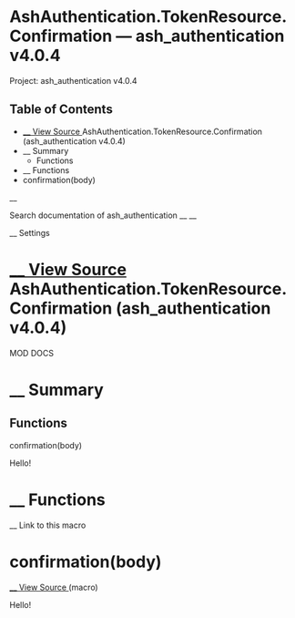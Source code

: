 # AshAuthentication.TokenResource.Confirmation — ash_authentication v4.0.4

Project: ash_authentication v4.0.4

## Table of Contents

- [ __ View Source ](external_link) AshAuthentication.TokenResource.Confirmation (ash_authentication v4.0.4)
- __ Summary
  - Functions
- __ Functions
- confirmation(body)

__

Search documentation of ash_authentication __ __

__ Settings

#  [ __ View Source ](external_link) AshAuthentication.TokenResource.Confirmation (ash_authentication v4.0.4)

MOD DOCS

#  __ Summary

##  Functions

confirmation(body)

Hello!

#  __ Functions

__ Link to this macro

# confirmation(body)

[ __ View Source ](external_link) (macro)

Hello!
